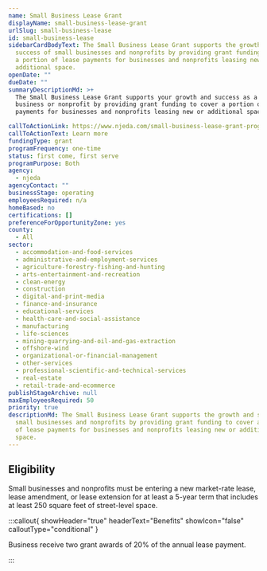```yaml
---
name: Small Business Lease Grant
displayName: small-business-lease-grant
urlSlug: small-business-lease
id: small-business-lease
sidebarCardBodyText: The Small Business Lease Grant supports the growth and
  success of small businesses and nonprofits by providing grant funding to cover
  a portion of lease payments for businesses and nonprofits leasing new or
  additional space.
openDate: ""
dueDate: ""
summaryDescriptionMd: >+
  The Small Business Lease Grant supports your growth and success as a small
  business or nonprofit by providing grant funding to cover a portion of lease
  payments for businesses and nonprofits leasing new or additional space.

callToActionLink: https://www.njeda.com/small-business-lease-grant-program/
callToActionText: Learn more
fundingType: grant
programFrequency: one-time
status: first come, first serve
programPurpose: Both
agency:
  - njeda
agencyContact: ""
businessStage: operating
employeesRequired: n/a
homeBased: no
certifications: []
preferenceForOpportunityZone: yes
county:
  - All
sector:
  - accommodation-and-food-services
  - administrative-and-employment-services
  - agriculture-forestry-fishing-and-hunting
  - arts-entertainment-and-recreation
  - clean-energy
  - construction
  - digital-and-print-media
  - finance-and-insurance
  - educational-services
  - health-care-and-social-assistance
  - manufacturing
  - life-sciences
  - mining-quarrying-and-oil-and-gas-extraction
  - offshore-wind
  - organizational-or-financial-management
  - other-services
  - professional-scientific-and-technical-services
  - real-estate
  - retail-trade-and-ecommerce
publishStageArchive: null
maxEmployeesRequired: 50
priority: true
descriptionMd: The Small Business Lease Grant supports the growth and success of
  small businesses and nonprofits by providing grant funding to cover a portion
  of lease payments for businesses and nonprofits leasing new or additional
  space.
---
```


## Eligibility

Small businesses and nonprofits must be entering a new market-rate lease, lease amendment, or lease extension for at least a 5-year term that includes at least 250 square feet of street-level space.

:::callout{ showHeader="true" headerText="Benefits" showIcon="false" calloutType="conditional" }

Business receive two grant awards of 20% of the annual lease payment.

:::
